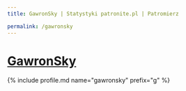 ```yaml
---
title: GawronSky | Statystyki patronite.pl | Patromierz

permalink: /gawronsky
---
```


# [GawronSky](https://patronite.pl/gawronsky)

{% include profile.md name="gawronsky" prefix="g" %}
